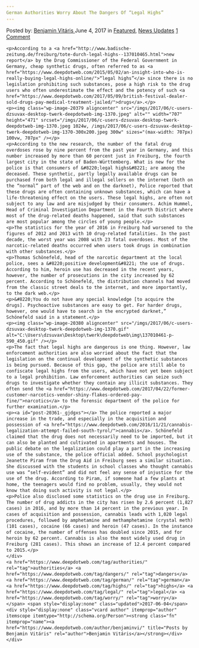 ```yaml
---
German Authorities Worry About The Dangers Of “Legal Highs”
---
```

<article class="post-listing post-20361 post type-post status-publish format-standard has-post-thumbnail hentry  tag-authorities tag-dangers tag-german tag-highs tag-legal tag-worry">
    <div class="post-inner">
        <span>Posted by: <a href="https://www.deepdotweb.com/author/benjaminvi/" title="">Benjamin Vitáris </a></span>
    <span>June 4, 2017</span>
    <span>in <a href="https://www.deepdotweb.com/category/deepdot-news/" rel="category tag">Featured</a>, <a href="https://www.deepdotweb.com/category/news-updates/" rel="category tag">News Updates</a></span>
    <span><a href="https://www.deepdotweb.com/2017/06/04/german-authorities-worry-dangers-legal-highs/#comments">1 Comment</a></span>
    </p>
    <div class="clear"></div>
    
    <p>According to a <a href="http://www.badische-zeitung.de/freiburg/tote-durch-legal-highs--137010465.html">new report</a> by the Drug Commissioner of the Federal Government in Germany, cheap synthetic drugs, often referred to as <a href="https://www.deepdotweb.com/2015/05/02/an-insight-into-who-is-really-buying-legal-highs-online/">“legal highs”</a> since there is no legislation prohibiting such substances, pose a high risk to the drug users who often underestimate the effect and the potency of such <a href="https://www.deepdotweb.com/2017/05/09/british-festival-dealer-sold-drugs-pay-medical-treatment-jailed/">drugs</a>.</p>
    <p><img class="wp-image-20379 aligncenter" src="/imgs/2017/06/c-users-dzsuvax-desktop-twerk-deepdotweb-img-1370.jpeg" alt="" width="707" height="471" srcset="/imgs/2017/06/c-users-dzsuvax-desktop-twerk-deepdotweb-img-1370.jpeg 1024w, /imgs/2017/06/c-users-dzsuvax-desktop-twerk-deepdotweb-img-1370-300x200.jpeg 300w" sizes="(max-width: 707px) 100vw, 707px" /></p>
    <p>According to the new research, the number of the fatal drug overdoses rose by nine percent from the past year in Germany, and this number increased by more than 60 percent just in Freiburg, the fourth largest city in the state of Baden-Württemberg. What is new for the police is that consumers of &#8220;legal highs&#8221; are among the deceased. These synthetic, partly legally available drugs can be purchased from both legal and illegal sellers on the internet (both on the “normal” part of the web and on the darknet), Police reported that these drugs are often containing unknown substances, which can have a life-threatening effect on the users. These legal highs, are often not subject to any law and are misjudged by their consumers. Achim Hummel, Head of Criminal Investigation Department in the Fourth District where most of the drug-related deaths happened, said that such substances are most popular among the circles of young people.</p>
    <p>The statistics for the year of 2016 in Freiburg had worsened to the figures of 2012 and 2013 with 10 drug-related fatalities. In the past decade, the worst year was 2008 with 23 fatal overdoses. Most of the narcotic-related deaths occurred when users took drugs in combination with other substances.</p>
    <p>Thomas Schönefeld, head of the narcotic department at the local police, sees a &#8220;positive development&#8221; the use of drugs. According to him, heroin use has decreased in the recent years, however, the number of prosecutions in the city increased by 62 percent. According to Schönefeld, the distribution channels had moved from the classic street deals to the internet, and more importantly, to the dark web.</p>
    <p>&#8220;You do not have any special knowledge [to acquire the drugs]. Psychoactive substances are easy to get. For harder drugs, however, one would have to search in the encrypted darknet,” Schönefeld said in a statement.</p>
    <p><img class="wp-image-20380 aligncenter" src="/imgs/2017/06/c-users-dzsuvax-desktop-twerk-deepdotweb-img-1370.gif" alt="C:\Users\dzsuvax\Desktop\twerk\deepdotweb\img\137010461-p-590_450.gif" /></p>
    <p>The fact that legal highs are dangerous is one thing. However, law enforcement authorities are also worried about the fact that the legislation on the continual development of the synthetic substances is being pursued. Because of this gap, the police are still able to confiscate legal highs from the users, which have not yet been subject to a legal prohibition. Law enforcement authorities can seize such drugs to investigate whether they contain any illicit substances. They often send the <a href="https://www.deepdotweb.com/2017/04/22/former-customer-narcotics-vendor-shiny-flakes-ordered-pay-fine/">narcotics</a> to the forensic department of the police for further examination.</p>
    <p><a id="post-20361-_gjdgxs"></a> The police reported a major increase in the trade, and especially in the acquisition and possession of <a href="https://www.deepdotweb.com/2016/11/21/cannabis-legalization-attempt-failed-south-tyrol/">cannabis</a>. Schönefeld claimed that the drug does not necessarily need to be imported, but it can also be planted and cultivated in apartments and houses. The public debate on the legalization could play a part in the increasing use of the substance, the police official added. School psychologist Jeanette Piram from the Drug Aid in Freiburg sees a similar situation. She discussed with the students in school classes who thought cannabis use was “self-evident” and did not feel any sense of injustice for the use of the drug. According to Piram, if someone had a few plants at home, the teenagers would find no problem, usually, they would not know that doing such activity is not legal.</p>
    <p>Police also disclosed some statistics on the drug use in Freiburg. The number of drug addicts in the city has risen by 2.6 percent (1,827 cases) in 2016, and by more than 14 percent in the previous year. In cases of acquisition and possession, cannabis leads with 1,020 legal procedures, followed by amphetamine and methamphetamine (crystal meth) (101 cases), cocaine (66 cases) and heroin (47 cases). In the instance of cocaine, the number of offenses has doubled since 2015, and for heroin by 62 percent. Cannabis is also the most widely used drug in Freiburg (281 cases). This shows an increase of 12.4 percent compared to 2015.</p>
    </div>
    <a href="https://www.deepdotweb.com/tag/authorities/" rel="tag">authorities</a> <a href="https://www.deepdotweb.com/tag/dangers/" rel="tag">dangers</a> <a href="https://www.deepdotweb.com/tag/german/" rel="tag">german</a> <a href="https://www.deepdotweb.com/tag/highs/" rel="tag">highs</a> <a href="https://www.deepdotweb.com/tag/legal/" rel="tag">legal</a> <a href="https://www.deepdotweb.com/tag/worry/" rel="tag">worry</a></span> <span style="display:none" class="updated">2017-06-04</span>
    <div style="display:none" class="vcard author" itemprop="author" itemscope itemtype="http://schema.org/Person"><strong class="fn" itemprop="name"><a href="https://www.deepdotweb.com/author/benjaminvi/" title="Posts by Benjamin Vitáris" rel="author">Benjamin Vitáris</a></strong></div>
    </div>
</article>

